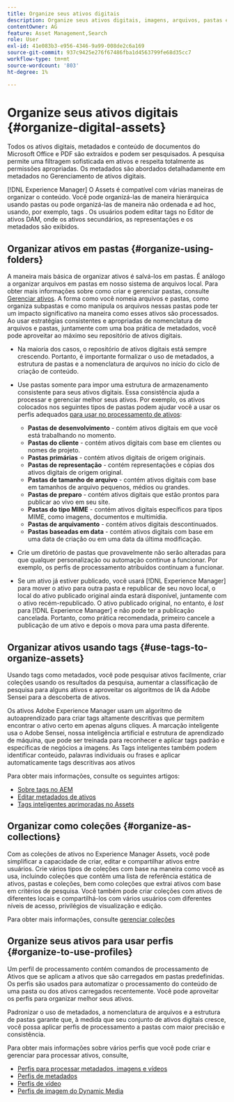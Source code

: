 ```yaml
---
title: Organize seus ativos digitais
description: Organize seus ativos digitais, imagens, arquivos, pastas e assim por diante usando o Experience Manager.
contentOwner: AG
feature: Asset Management,Search
role: User
exl-id: 41e083b3-e956-4346-9a99-008de2c6a169
source-git-commit: 937c9425e276f67486fba1d4563799fe68d35cc7
workflow-type: tm+mt
source-wordcount: '803'
ht-degree: 1%

---
```


# Organize seus ativos digitais {#organize-digital-assets}

Todos os ativos digitais, metadados e conteúdo de documentos do Microsoft Office e PDF são extraídos e podem ser pesquisados. A pesquisa permite uma filtragem sofisticada em ativos e respeita totalmente as permissões apropriadas. Os metadados são abordados detalhadamente em metadados no Gerenciamento de ativos digitais.

[!DNL Experience Manager] O Assets é compatível com várias maneiras de organizar o conteúdo. Você pode organizá-las de maneira hierárquica usando pastas ou pode organizá-las de maneira não ordenada e ad hoc, usando, por exemplo, tags . Os usuários podem editar tags no Editor de ativos DAM, onde os ativos secundários, as representações e os metadados são exibidos.

## Organizar ativos em pastas {#organize-using-folders}

A maneira mais básica de organizar ativos é salvá-los em pastas. É análogo a organizar arquivos em pastas em nosso sistema de arquivos local. Para obter mais informações sobre como criar e gerenciar pastas, consulte [Gerenciar ativos](managing-assets-touch-ui.md). A forma como você nomeia arquivos e pastas, como organiza subpastas e como manipula os arquivos nessas pastas pode ter um impacto significativo na maneira como esses ativos são processados. Ao usar estratégias consistentes e apropriadas de nomenclatura de arquivos e pastas, juntamente com uma boa prática de metadados, você pode aproveitar ao máximo seu repositório de ativos digitais.

* Na maioria dos casos, o repositório de ativos digitais está sempre crescendo. Portanto, é importante formalizar o uso de metadados, a estrutura de pastas e a nomenclatura de arquivos no início do ciclo de criação de conteúdo.
* Use pastas somente para impor uma estrutura de armazenamento consistente para seus ativos digitais. Essa consistência ajuda a processar e gerenciar melhor seus ativos. Por exemplo, os ativos colocados nos seguintes tipos de pastas podem ajudar você a usar os perfis adequados [para usar no processamento de ativos](processing-profiles.md):

   * **Pastas de desenvolvimento**  - contém ativos digitais em que você está trabalhando no momento.
   * **Pastas do cliente**  - contém ativos digitais com base em clientes ou nomes de projeto.
   * **Pastas primárias**  - contém ativos digitais de origem originais.
   * **Pastas de representação**  - contém representações e cópias dos ativos digitais de origem original.
   * **Pastas de tamanho de arquivo**  - contém ativos digitais com base em tamanhos de arquivo pequenos, médios ou grandes.
   * **Pastas de preparo**  - contém ativos digitais que estão prontos para publicar ao vivo em seu site.
   * **Pastas do tipo MIME**  - contém ativos digitais específicos para tipos MIME, como imagens, documentos e multimídia.
   * **Pastas de arquivamento**  - contém ativos digitais descontinuados.
   * **Pastas baseadas em data**  - contém ativos digitais com base em uma data de criação ou em uma data da última modificação.

* Crie um diretório de pastas que provavelmente não serão alteradas para que qualquer personalização ou automação continue a funcionar. Por exemplo, os perfis de processamento atribuídos continuam a funcionar.
* Se um ativo já estiver publicado, você usará [!DNL Experience Manager] para mover o ativo para outra pasta e republicar de seu novo local, o local do ativo publicado original ainda estará disponível, juntamente com o ativo recém-republicado. O ativo publicado original, no entanto, é *lost* para [!DNL Experience Manager] e não pode ter a publicação cancelada. Portanto, como prática recomendada, primeiro cancele a publicação de um ativo e depois o mova para uma pasta diferente.

## Organizar ativos usando tags {#use-tags-to-organize-assets}

Usando tags como metadados, você pode pesquisar ativos facilmente, criar coleções usando os resultados da pesquisa, aumentar a classificação de pesquisa para alguns ativos e aproveitar os algoritmos de IA da Adobe Sensei para a descoberta de ativos.

Os ativos Adobe Experience Manager usam um algoritmo de autoaprendizado para criar tags altamente descritivas que permitem encontrar o ativo certo em apenas alguns cliques. A marcação inteligente usa o Adobe Sensei, nossa inteligência artificial e estrutura de aprendizado de máquina, que pode ser treinada para reconhecer e aplicar tags padrão e específicas de negócios a imagens. As Tags inteligentes também podem identificar conteúdo, palavras individuais ou frases e aplicar automaticamente tags descritivas aos ativos

Para obter mais informações, consulte os seguintes artigos:

* [Sobre tags no AEM](/help/sites-authoring/tags.md)
* [Editar metadados de ativos](meta-edit.md)
* [Tags inteligentes aprimoradas no Assets](enhanced-smart-tags.md)

## Organizar como coleções {#organize-as-collections}

Com as coleções de ativos no Experience Manager Assets, você pode simplificar a capacidade de criar, editar e compartilhar ativos entre usuários. Crie vários tipos de coleções com base na maneira como você as usa, incluindo coleções que contêm uma lista de referência estática de ativos, pastas e coleções, bem como coleções que extrai ativos com base em critérios de pesquisa.  Você também pode criar coleções com ativos de diferentes locais e compartilhá-los com vários usuários com diferentes níveis de acesso, privilégios de visualização e edição.

Para obter mais informações, consulte [gerenciar coleções](managing-collections-touch-ui.md)

<!-- TBD items: add screenshots where applicable
Any hints/recommendations of when to use what method of organizing? Some examples of how organizing helps towards a better taxonomy and improved content velocity.
Add back links to blog posts by marketing?
-->

## Organize seus ativos para usar perfis {#organize-to-use-profiles}

Um perfil de processamento contém comandos de processamento de Ativos que se aplicam a ativos que são carregados em pastas predefinidas. Os perfis são usados para automatizar o processamento do conteúdo de uma pasta ou dos ativos carregados recentemente. Você pode aproveitar os perfis para organizar melhor seus ativos.

Padronizar o uso de metadados, a nomenclatura de arquivos e a estrutura de pastas garante que, à medida que seu conjunto de ativos digitais cresce, você possa aplicar perfis de processamento a pastas com maior precisão e consistência.

Para obter mais informações sobre vários perfis que você pode criar e gerenciar para processar ativos, consulte,

* [Perfis para processar metadados, imagens e vídeos](processing-profiles.md)
* [Perfis de metadados](metadata-profiles.md)
* [Perfis de vídeo](video-profiles.md)
* [Perfis de imagem do Dynamic Media](image-profiles.md)
